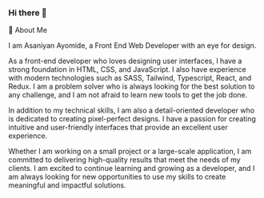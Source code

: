 ### Hi there 👋

<!--
**ASANIYAN/ASANIYAN** is a ✨ _special_ ✨ repository because its `README.md` (this file) appears on your GitHub profile.

Here are some ideas to get you started:

- 🔭 I’m currently working on ...
- 🌱 I’m currently learning ...
- 👯 I’m looking to collaborate on ...
- 🤔 I’m looking for help with ...
- 💬 Ask me about ...
- 📫 How to reach me: ...
- 😄 Pronouns: ...
- ⚡ Fun fact: ...
-->
🚀 About Me

I am Asaniyan Ayomide, a Front End Web Developer with an eye for design.

As a front-end developer who loves designing user interfaces, I have a strong foundation in HTML, CSS, and JavaScript. I also have experience with modern technologies such as SASS, Tailwind, Typescript, React, and Redux. I am a problem solver who is always looking for the best solution to any challenge, and I am not afraid to learn new tools to get the job done.

In addition to my technical skills, I am also a detail-oriented developer who is dedicated to creating pixel-perfect designs. I have a passion for creating intuitive and user-friendly interfaces that provide an excellent user experience.

Whether I am working on a small project or a large-scale application, I am committed to delivering high-quality results that meet the needs of my clients. I am excited to continue learning and growing as a developer, and I am always looking for new opportunities to use my skills to create meaningful and impactful solutions.



